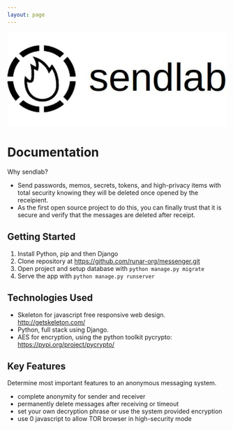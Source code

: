 ```yaml
---
layout: page
---
```

![Logo](/banner.jpg)
# Documentation
Why sendlab?
- Send passwords, memos, secrets, tokens, and high-privacy items with total security knowing they will be deleted once opened by the receipient.
- As the first open source project to do this, you can finally trust that it is secure and verify that the messages are deleted after receipt.

## Getting Started

1) Install Python, pip and then Django
2) Clone repository at https://github.com/runar-org/messenger.git
3) Open project and setup database with ``python manage.py migrate``
4) Serve the app with ``python manage.py runserver``

## Technologies Used
* Skeleton for javascript free responsive web design. http://getskeleton.com/
* Python, full stack using Django.
* AES for encryption, using the python toolkit pycrypto: https://pypi.org/project/pycrypto/

## Key Features
Determine most important features to an anonymous messaging system.

* complete anonymity for sender and receiver 
* permanently delete messages after receiving or timeout
* set your own decryption phrase or use the system provided encryption
* use 0 javascript to allow TOR browser in high-security mode

